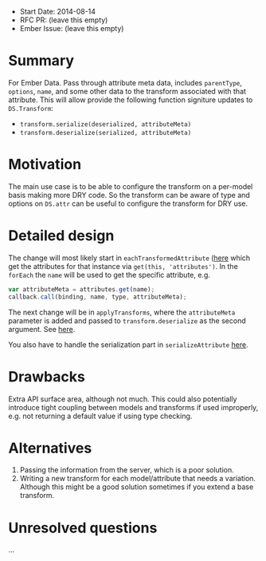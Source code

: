 - Start Date: 2014-08-14
- RFC PR: (leave this empty)
- Ember Issue: (leave this empty)

# Summary

For Ember Data. Pass through attribute meta data, includes `parentType`, `options`, `name`, and some other data
to the transform associated with that attribute. This will allow provide the following function signiture updates to `DS.Transform`: 

* `transform.serialize(deserialized, attributeMeta)`
* `transform.deserialize(serialized, attributeMeta)`

# Motivation

The main use case is to be able to configure the transform
on a per-model basis making more DRY code. So the transform can be aware of type and options on `DS.attr` can
be useful to configure the transform for DRY use.

# Detailed design

The change will most likely start in `eachTransformedAttribute` ([here](https://github.com/emberjs/data/blob/34f9fc2fcbda0f26a05f4d224cb8e5c6990172ea/packages/ember-data/lib/system/model/attributes.js#L193) which get the attributes for that instance via `get(this, 'attributes')`. In the `forEach` the `name` will be used to get the specific attribute, e.g.

```js
var attributeMeta = attributes.get(name);
callback.call(binding, name, type, attributeMeta);
```

The next change will be in `applyTransforms`, where the `attributeMeta` parameter is added and passed to `transform.deserialize` as the second argument. See [here](https://github.com/emberjs/data/blob/master/packages/ember-data/lib/serializers/json_serializer.js#L117).

You also have to handle the serialization part in `serializeAttribute` [here](https://github.com/emberjs/data/blob/master/packages/ember-data/lib/serializers/json_serializer.js#L528).

# Drawbacks

Extra API surface area, although not much. This could also potentially introduce tight coupling between models and transforms if used improperly, e.g. not returning a default value if using type checking.

# Alternatives

1. Passing the information from the server, which is a poor solution.
2. Writing a new transform for each model/attribute that needs a variation. Although this might be a good solution sometimes if you extend a base transform.

# Unresolved questions

...
